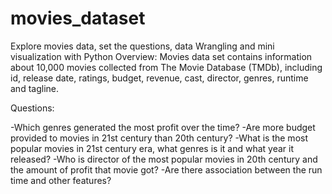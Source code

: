 # movies_dataset
Explore movies data, set the questions, data Wrangling and mini visualization with Python
Overview:
Movies data set contains information about 10,000 movies collected from The Movie Database (TMDb),
including id, release date, ratings, budget, revenue, cast, director, genres, runtime and tagline.

Questions:

-Which genres generated the most profit over the time? 
-Are more budget provided to movies in 21st century than 20th century? 
-What is the most popular movies in 21st century era, what genres is it and what year it released? 
-Who is director of the most popular movies in 20th century and the amount of profit that movie got? 
-Are there association between the run time and other features?
